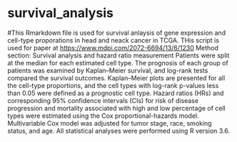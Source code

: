 # survival_analysis

#This Rmarkdown file is used for survival anlaysis of gene expression and cell-type proporations in head and neack cancer in TCGA.
THis script is used for paper at https://www.mdpi.com/2072-6694/13/6/1230
Method section: Survival analysis and hazard ratio measurement
Patients were split at the median for each estimated cell type. The prognosis of each group of patients was examined by Kaplan–Meier survival, and log-rank tests compared the survival outcomes. Kaplan–Meier plots are presented for all the cell-type proportions, and the cell types with log-rank p-values less than 0.05 were defined as a prognostic cell type. Hazard ratios (HRs) and corresponding 95% confidence intervals (CIs) for risk of disease progression and mortality associated with high and low percentage of cell types were estimated using the Cox proportional-hazards model. Multivariable Cox model was adjusted for tumor stage, race, smoking status, and age. All statistical analyses were performed using R version 3.6.
